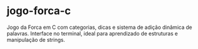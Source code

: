 # jogo-forca-c
Jogo da Forca em C com categorias, dicas e sistema de adição dinâmica de palavras. Interface no terminal, ideal para aprendizado de estruturas e manipulação de strings.
